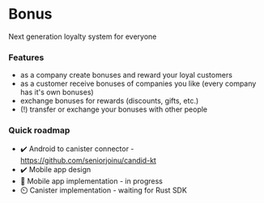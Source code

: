 # Bonus
Next generation loyalty system for everyone

### Features
* as a company create bonuses and reward your loyal customers
* as a customer receive bonuses of companies you like (every company has it's own bonuses)
* exchange bonuses for rewards (discounts, gifts, etc.)
* (!) transfer or exchange your bonuses with other people

### Quick roadmap
* ✔️ Android to canister connector - https://github.com/seniorjoinu/candid-kt
* ✔️ Mobile app design
* 🚧 Mobile app implementation - in progress
* ⏲️ Canister implementation - waiting for Rust SDK
